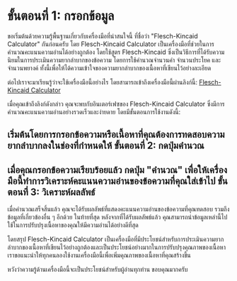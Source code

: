 ขั้นตอนที่ 1: กรอกข้อมูล
========================

ขอเริ่มต้นด้วยความรู้พื้นฐานเกี่ยวกับเครื่องมือที่น่าสนใจนี้ ที่ชื่อว่า "Flesch-Kincaid Calculator" กันก่อนครับ โดย Flesch-Kincaid Calculator เป็นเครื่องมือที่ช่วยในการคำนวณคะแนนความอ่านได้อย่างถูกต้อง โดยใช้สูตร Flesch-Kincaid ซึ่งเป็นวิธีการที่ได้รับความนิยมในการประเมินความยากลำบากของข้อความ โดยการใช้คำนวณจำนวนคำ จำนวนประโยค และจำนวนพยางค์ ทั้งนี้เพื่อให้ได้ความเข้าใจของความยากลำบากของเนื้อหาที่เขียนไว้อย่างละเอียด

ต่อไปเราจะมาเรียนรู้ว่าจะใช้เครื่องมือนี้อย่างไร โดยสามารถเข้าถึงเครื่องมือนี้ผ่านลิงก์นี้: [Flesch-Kincaid Calculator](https://www.onlinecalculatorsfree.com/th/tools/flesch-kincaid-calculator.html)

เมื่อคุณเข้าถึงลิงก์ดังกล่าว คุณจะพบกับอินเตอร์เฟซของ Flesch-Kincaid Calculator ซึ่งมีการคำนวณคะแนนความอ่านอย่างรวดเร็วและง่ายดาย โดยมีขั้นตอนการใช้งานดังนี้:

เริ่มต้นโดยการกรอกข้อความหรือเนื้อหาที่คุณต้องการทดสอบความยากลำบากลงในช่องที่กำหนดให้  ขั้นตอนที่ 2: กดปุ่มคำนวณ 
---------------------------

เมื่อคุณกรอกข้อความเรียบร้อยแล้ว กดปุ่ม "คำนวณ" เพื่อให้เครื่องมือนี้ทำการวิเคราะห์คะแนนความอ่านของข้อความที่คุณใส่เข้าไป  ขั้นตอนที่ 3: วิเคราะห์ผลลัพธ์ 
--------------------------------

เมื่อคำนวณเสร็จสิ้นแล้ว คุณจะได้รับผลลัพธ์ที่แสดงคะแนนความอ่านของข้อความที่คุณทดสอบ รวมถึงข้อมูลที่เกี่ยวข้องอื่น ๆ อีกด้วย ในท้ายที่สุด หลังจากที่ได้รับผลลัพธ์แล้ว คุณสามารถนำข้อมูลเหล่านี้ไปใช้ในการปรับปรุงเนื้อหาของคุณให้มีความอ่านได้อย่างดีที่สุด

โดยสรุป Flesch-Kincaid Calculator เป็นเครื่องมือที่มีประโยชน์สำหรับการประเมินความยากลำบากของเนื้อหาที่เขียนไว้อย่างถูกต้องและเป็นประโยชน์อย่างมากในการปรับปรุงคุณภาพของเนื้อหา เราขอแนะนำให้ทุกคนลองใช้งานเครื่องมือนี้เพื่อเพิ่มคุณภาพของเนื้อหาที่คุณสร้างขึ้น

หวังว่าความรู้ด้านเครื่องมือนี้จะเป็นประโยชน์สำหรับผู้อ่านทุกท่าน ขอบคุณมากครับ